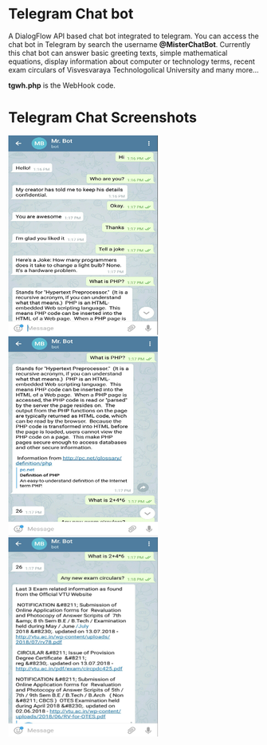 # Telegram Chat bot
A DialogFlow API based chat bot integrated to telegram. You can access the chat bot in Telegram by search the username **@MisterChatBot**. Currently this chat bot can answer basic greeting texts, simple mathematical equations, display information about computer or technology terms, recent exam circulars of Visvesvaraya Technologolical University and many more...

**tgwh.php** is the WebHook code.



# Telegram Chat Screenshots

<img src="/images/tgchat1.jpg" width=300 height=400/>
<img src="/images/tgchat2.jpg" width=300 height=400/>
<img src="/images/tgchat3.jpg" width=300 height=400/>